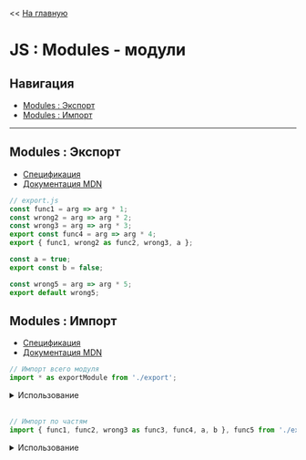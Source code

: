 << [На главную](./README.md)

# JS : Modules - модули

## Навигация

- [Modules : Экспорт](#modules--экспорт)
- [Modules : Импорт](#modules--импорт)

---

## Modules : Экспорт

- [Спецификация](https://tc39.es/ecma262/#sec-exports)
- [Документация MDN](https://developer.mozilla.org/en-US/docs/Web/JavaScript/Reference/Statements/export)

<a id="export"></a>

```js
// export.js
const func1 = arg => arg * 1;
const wrong2 = arg => arg * 2;
const wrong3 = arg => arg * 3;
export const func4 = arg => arg * 4;
export { func1, wrong2 as func2, wrong3, a };

const a = true;
export const b = false;

const wrong5 = arg => arg * 5;
export default wrong5;
```

## Modules : Импорт

- [Спецификация](https://tc39.es/ecma262/#sec-imports)
- [Документация MDN](https://developer.mozilla.org/en-US/docs/Web/JavaScript/Reference/Statements/import)

<a id="import"></a>

```js
// Импорт всего модуля
import * as exportModule from './export';
```

<details>
<summary>Использование</summary>

```js
exportModule.func1(1); // ===> 1
exportModule.func2(1); // ===> 2
exportModule.wrong3(1); // ===> 3
exportModule.func4(1); // ===> 4
exportModule.default(1); // ===> 5
exportModule.a; // ===> true
exportModule.b; // ===> false
```

</details><br>

```js
// Импорт по частям
import { func1, func2, wrong3 as func3, func4, a, b }, func5 from './export';
```

<details>
<summary>Использование</summary>

```js
func1(1); // ===> 1
func2(1); // ===> 2
func3(1); // ===> 3
func4(1); // ===> 4
func5(1); // ===> 5
a; // ===> true
b; // ===> false
```

</details><br>
